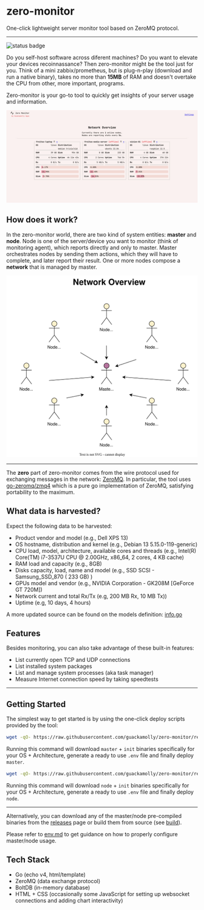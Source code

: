 # zero-monitor

One-click lightweight server monitor tool based on ZeroMQ protocol.

---

![status badge](https://img.shields.io/badge/status-beta-green)

Do you self-host software across diferent machines? Do you want to elevate your devices recoinnassance? Then zero-monitor might be the tool just for you.
Think of a mini zabbix/prometheus, but is plug-n-play (download and run a native binary), takes no more than **15MB** of RAM and doesn't overtake the CPU from other, more important, programs.

Zero-monitor is your go-to tool to quickly get insights of your server usage and information.

![screenshot of my own network nodes overview](art/screenshots/network-overview.png)

## How does it work?

In the zero-monitor world, there are two kind of system entities: **master** and **node**. Node is one of the server/device you want to monitor (think of monitoring agent), which reports directly and only to master. Master orchestrates nodes by sending them actions, which they will have to complete, and later report their result. One or more nodes compose a **network** that is managed by master.

![overview of a sample network of nodes](docs/static/network-overview.svg)

---

The **zero** part of zero-monitor comes from the wire protocol used for exchanging messages in the network: [ZeroMQ](https://zeromq.org/). In particular, the tool uses [go-zeromq/zmq4](https://github.com/go-zeromq/zmq4) which is a pure go implementation of ZeroMQ, satisfying portability to the maximum.

## What data is harvested?

Expect the following data to be harvested:

- Product vendor and model (e.g., Dell XPS 13)
- OS hostname, distribution and kernel (e.g., Debian 13 5.15.0-119-generic)
- CPU load, model, architecture, available cores and threads (e.g., Intel(R) Core(TM) i7-3537U CPU @ 2.00GHz, x86_64, 2 cores, 4 KB cache)
- RAM load and capacity (e.g., 8GB)
- Disks capacity, load, name and model (e.g., SSD SCSI - Samsung_SSD_870 ( 233 GB) )
- GPUs model and vendor (e.g., NVIDIA Corporation - GK208M [GeForce GT 720M])
- Network current and total Rx/Tx (e.g, 200 MB Rx, 10 MB Tx))
- Uptime (e.g, 10 days, 4 hours)

A more updated source can be found on the models definition: [info.go](internal/data/models/info.go)

## Features

Besides monitoring, you can also take advantage of these built-in features:

- List currently open TCP and UDP connections
- List installed system packages
- List and manage system processes (aka task manager)
- Measure Internet connection speed by taking speedtests

---

## Getting Started

The simplest way to get started is by using the one-click deploy scripts provided by the tool:

```bash
wget -qO- https://raw.githubusercontent.com/guackamolly/zero-monitor/refs/heads/master/.github/get-master | bash
```

Running this command will download `master` + `init` binaries specifically for your OS + Architecture, generate a ready to use `.env` file and finally deploy `master`.

```bash
wget -qO- https://raw.githubusercontent.com/guackamolly/zero-monitor/refs/heads/master/.github/get-node | bash
```

Running this command will download `node` + `init` binaries specifically for your OS + Architecture, generate a ready to use `.env` file and finally deploy `node`.

---

Alternatively, you can download any of the master/node pre-compiled binaries from the [releases](https://github.com/guackamolly/zero-monitor/releases) page or build them from source (see [build](tools/build)).

Please refer to [env.md](docs/env.md) to get guidance on how to properly configure master/node usage.

## Tech Stack

- Go (echo v4, html/template)
- ZeroMQ (data exchange protocol)
- BoltDB (in-memory database)
- HTML + CSS (occasionally some JavaScript for setting up websocket connections and adding chart interactivity)